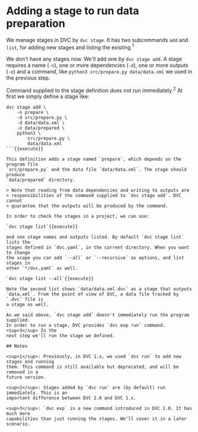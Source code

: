 # Adding a stage to run data preparation

We manage stages in DVC by `dvc stage`. It has two subcommands `add` and `list`,
for adding new stages and listing the existing.<sup>1</sup>

We don't have any stages now. We'll add one by `dvc stage add`. A stage requires
a name (`-n`), one or more dependencies (`-d`), one or more outputs (`-o`) and a
command, like `python3 src/prepare.py data/data.xml` we used in the previous
step. 

Command supplied to the stage definition does not run immediately.<sup>2</sup>
At first we simply define a stage like:

```
dvc stage add \
    -n prepare \
    -d src/prepare.py \
    -d data/data.xml \
    -o data/prepared \
    python3 \
        src/prepare.py \
        data/data.xml
```{{execute}}

This definition adds a stage named `prepare`, which depends on the program file
`src/prepare.py` and the data file `data/data.xml`. The stage should produce
`data/prepared` directory. 

> Note that reading from data dependencies and writing to outputs are
> responsibilities of the command supplied to `dvc stage add`. DVC cannot
> guarantee that the outputs will be produced by the command. 

In order to check the stages in a project, we can use: 

`dvc stage list`{{execute}}

and see stage names and outputs listed. By default `dvc stage list` lists the
stages defined in `dvc.yaml`, in the current directory. When you want to change
the scope you can add `--all` or `--recursive` as options, and list stages in
other `*/dvc.yaml` as well. 

`dvc stage list --all`{{execute}}

Note the second list shows `data/data.xml.dvc` as a stage that outputs
`data.xml`. From the point of view of DVC, a data file tracked by `.dvc` file is
a stage as well. 

As we said above, `dvc stage add` doesn't immediately run the program supplied.
In order to run a stage, DVC provides `dvc exp run` command.<sup>3</sup> In the
next step we'll run the stage we defined. 

## Notes

<sup>1</sup>: Previously, in DVC 1.x, we used `dvc run` to add new stages and running
them. This command is still available but deprecated, and will be removed in a
future version. 

<sup>2</sup>: Stages added by `dvc run` are (by default) run immediately. This is an
important difference between DVC 2.0 and DVC 1.x.

<sup>3</sup>: `dvc exp` is a new command introduced in DVC 2.0. It has much more
capabilities than just running the stages. We'll cover it in a later scenario.